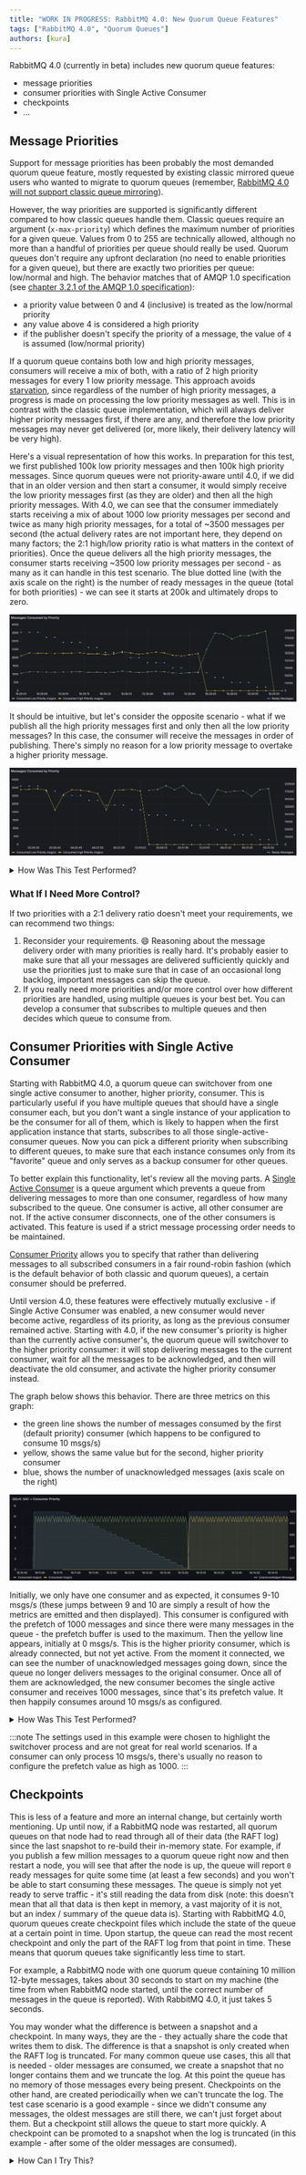 ```yaml
---
title: "WORK IN PROGRESS: RabbitMQ 4.0: New Quorum Queue Features"
tags: ["RabbitMQ 4.0", "Quorum Queues"]
authors: [kura]
---
```


RabbitMQ 4.0 (currently in beta) includes new quorum queue features:
* message priorities
* consumer priorities with Single Active Consumer
* checkpoints
* ...

<!-- truncate -->

## Message Priorities

Support for message priorities has been probably the most demanded quorum queue feature,
mostly requested by existing classic mirrored queue users who wanted to migrate to quorum queues
(remember, [RabbitMQ 4.0 will not support classic queue mirroring](https://www.rabbitmq.com/docs/ha)).

However, the way priorities are supported is significantly different compared to how classic queues
handle them. Classic queues require an argument (`x-max-priority`) which defines the maximum
number of priorities for a given queue. Values from 0 to 255 are technically allowed, although
no more than a handful of priorities per queue should really be used. Quorum queues don't require
any upfront declaration (no need to enable priorities for a given queue), but there are exactly
two priorities per queue: low/normal and high. The behavior matches that of AMQP 1.0 specification
(see [chapter 3.2.1 of the AMQP 1.0 specification](https://docs.oasis-open.org/amqp/core/v1.0/os/amqp-core-messaging-v1.0-os.html#type-header)):
* a priority value between 0 and 4 (inclusive) is treated as the low/normal priority
* any value above 4 is considered a high priority
* if the publisher doesn't specify the priority of a message, the value of `4` is assumed (low/normal priority)

If a quorum queue contains both low and high priority messages, consumers will receive a mix of
both, with a ratio of 2 high priority messages for every 1 low priority message. This approach
avoids [starvation](https://en.wikipedia.org/wiki/Starvation_(computer_science)), since regardless
of the number of high priority messages, a progress is made on processing the low priority messages as well.
This is in contrast with the classic queue implementation, which will always deliver higher priority
messages first, if there are any, and therefore the low priority messages may never get delivered (or, more likely,
their delivery latency will be very high).

Here's a visual representation of how this works. In preparation for this test, we first published 100k
low priority messages and then 100k high priority messages. Since quorum queues were not priority-aware until 4.0,
if we did that in an older version and then start a consumer, it would simply receive the low priority messages first
(as they are older) and then all the high priority messages. With 4.0, we can see that the consumer
immediately starts receiving a mix of about 1000 low priority messages per second and twice as many high priority
messages, for a total of ~3500 messages per second (the actual delivery rates are not important here,
they depend on many factors; the 2:1 high/low priority ratio is what matters in the context of priorities).
Once the queue delivers all the high priority messages, the consumer starts receiving ~3500 low priority
messages per second - as many as it can handle in this test scenario. The blue dotted line (with the axis
scale on the right) is the number of ready messages in the queue (total for both priorities) - we can see it
starts at 200k and ultimately drops to zero.

![Consumer Receives a Mix of High and Low Priority Messages](message-priorities-low-first.png)

It should be intuitive, but let's consider the opposite scenario - what if we publish all the high priority
messages first and only then all the low priority messages? In this case, the consumer will receive the messages
in order of publishing. There's simply no reason for a low priority message to overtake a higher priority message.

![Low Priority Messages Don't Overtake High Priority Messages](message-priorities-high-first.png)

<details>
    <summary>How Was This Test Performed?</summary>

    For this test we used [omq](https://github.com/rabbitmq/omq), a testing client for AMQP 1.0, MQTT and STOMP.
    The quorum queue behaviour doesn't depend on the protocol used - an AMQP 1.0 was simply used because
    `omq` emits message consumption metrics by message priority.
    ```
    # declare a quorum queue (you can use the Management UI or any other method)
    rabbitmqadmin declare queue name=qq queue_type=quorum
    # publish low priority messages (10 publishers, 10k messages each)
    omq amqp --publishers 10 --consumers 0 --publish-to /queues/qq --message-priority 1 --pmessages 10000
    # publish high priority messages
    omq amqp --publishers 10 --consumers 0 --publish-to /queues/qq --message-priority 10 --pmessages 10000
    # consume all messages from the queue
    omq amqp --publishers 0 --consumers 1 --consume-from /queues/qq
    ```
    For the second scenario, just run the publishing commands in the reverse order.
</details>

### What If I Need More Control?

If two priorities with a 2:1 delivery ratio doesn't meet your requirements, we can recommend two things:

1. Reconsider your requirements. :smile: Reasoning about the message delivery order with many priorities
is really hard. It's probably easier to make sure that all your messages are delivered sufficiently quickly
and use the priorities just to make sure that in case of an occasional long backlog, important messages
can skip the queue.
1. If you really need more priorities and/or more control over how different priorities are handled,
using multiple queues is your best bet. You can develop a consumer that subscribes to multiple queues
and then decides which queue to consume from.

## Consumer Priorities with Single Active Consumer

Starting with RabbitMQ 4.0, a quorum queue can switchover from one single active consumer
to another, higher priority, consumer. This is particularly useful if you have multiple queues
that should have a single consumer each, but you don't want a single instance of your application
to be the consumer for all of them, which is likely to happen when the first application instance that starts,
subscribes to all those single-active-consumer queues. Now you can pick a different priority when subscribing
to different queues, to make sure that each instance consumes only from its "favorite" queue and only serves
as a backup consumer for other queues.


To better explain this functionality, let's review all the moving parts.
A [Single Active Consumer](/docs/consumers#single-active-consumer) is a queue argument which
prevents a queue from delivering messages to more than one consumer, regardless of how many
subscribed to the queue. One consumer is active, all other consumer are not. If the active
consumer disconnects, one of the other consumers is activated. This feature is used
if a strict message processing order needs to be maintained.

[Consumer Priority](/docs/consumers#priority) allows you to specify that rather than delivering
messages to all subscribed consumers in a fair round-robin fashion (which is the default behavior
of both classic and quorum queues), a certain consumer should be preferred.

Until version 4.0, these features were effectively mutually exclusive - if Single Active Consumer was enabled,
a new consumer would never become active, regardless of its priority, as long as the previous consumer remained active.
Starting with 4.0, if the new consumer's priority is higher than the currently active consumer's, the quorum queue
will switchover to the higher priority consumer: it will stop delivering messages to the current
consumer, wait for all the messages to be acknowledged, and then will deactivate the old consumer,
and activate the higher priority consumer instead.

The graph below shows this behavior. There are three metrics on this graph:
* the green line shows the number of messages consumed by the first (default priority) consumer (which happens to be configured to consume 10 msgs/s)
* yellow, shows the same value but for the second, higher priority consumer
* blue, shows the number of unacknowledged messages (axis scale on the right)

![Single Active Consumer Switchover](sac-and-consumer-priority.png)

Initially, we only have one consumer and as expected, it consumes 9-10 msgs/s (these jumps between 9 and 10
are simply a result of how the metrics are emitted and then displayed). This consumer is configured with the prefetch
of 1000 messages and since there were many messages in the queue - the prefetch buffer is used to the maximum.
Then the yellow line appears, initially at 0 msgs/s. This is the higher priority consumer, which is already connected,
but not yet active. From the moment it connected, we can see the number of unacknowledged messages going down, since the
queue no longer delivers messages to the original consumer. Once all of them are acknowledged, the new consumer
becomes the single active consumer and receives 1000 messages, since that's its prefetch value. It then happily
consumes around 10 msgs/s as configured.

<details>
    <summary>How Was This Test Performed?</summary>

    For this test we used [perf-test](https://perftest.rabbitmq.com/), a testing client for AMQP 0.9.1.
    ```
    # Publish 5000 messages to have a backlog (perf-test will declare a quorum queue `qq-sac`)
    perf-test --quorum-queue --queue qq-sac --pmessages 5000 --confirm 100 -qa x-single-active-consumer=true --consumers 0
    # Start a consumer with the default priority and prefetch of 1000; consume ~10 msgs/s
    perf-test --producers 0 --predeclared --queue qq-sac --consumer-latency 100000 --qos 1000
    # In another window, some time after starting the first consumer, start a higher priority consumer
    perf-test --producers 0 --predeclared --queue qq-sac --consumer-latency 100000 --qos 1000 --consumer-args x-priority=10
    ```
    After some time you should see that the first consumer stopped receiving messages (no more output from `perf-test`),
    while the second one receives messages.
</details>

:::note
The settings used in this example were chosen to highlight the switchover process and are not great for
real world scenarios. If a consumer can only process 10 msgs/s, there's usually no reason to configure
the prefetch value as high as 1000.
:::

## Checkpoints

This is less of a feature and more an internal change, but certainly worth mentioning. Up until now,
if a RabbitMQ node was restarted, all quorum queues on that node had to read through all of their data
(the RAFT log) since the last snapshot to re-build their in-memory state. For example, if you publish a few million
messages to a quorum queue right now and then restart a node, you will see that after the node is up, the queue
will report `0` ready messages for quite some time (at least a few seconds) and you won't be able
to start consuming these messages. The queue is simply not yet ready to serve traffic - it's still reading
the data from disk (note: this doesn't mean that all that data is then kept in memory, a vast majority
of it is not, but an index / summary of the queue data is). Starting with RabbitMQ 4.0, quorum queues create
checkpoint files which include the state of the queue at a certain point in time. Upon startup, the queue
can read the most recent checkpoint and only the part of the RAFT log from that point in time. These means
that quorum queues take significantly less time to start.

For example, a RabbitMQ node with one quorum queue containing 10 million 12-byte messages, takes
about 30 seconds to start on my machine (the time from when RabbitMQ node started, until the correct
number of messages in the queue is reported). With RabbitMQ 4.0, it just takes 5 seconds.

You may wonder what the difference is between a snapshot and a checkpoint. In many ways, they are the - they actually
share the code that writes them to disk. The difference is that a snapshot is only created when the RAFT log is truncated.
For many common queue use cases, this all that is needed - older messages are consumed, we create a snapshot that no longer
contains them and we truncate the log. At this point the queue has no memory of those messages every being present.
Checkpoints on the other hand, are created periodicailly when we can't truncate the log. The test case scenario is a good
example - since we didn't consume any messages, the oldest messages are still there, we can't just forget about them.
But a checkpoint still allows the queue to start more quickly. A checkpoint can be promoted to a snapshot when the log
is truncated (in this example - after some of the older messages are consumed).

<details>
    <summary>How Can I Try This?</summary>

    Once again, we'll use [perf-test](https://perftest.rabbitmq.com/) to declare the queue and publish messages
    ```
    # Publish 10 million 12-byte messages (feel free to play with other values)
    perf-test --quorum-queue --queue qq --consumers 0 --pmessages 5000000 --confirm 1000 --producers 2
    # restart the node
    rabbitmqctl stop_app && rabbitmqctl start_app
    # list the queues (repeat this command until the number of messages is 10 million instead of 0)
    rabbitmqctl list_queues
    ```
</details>

